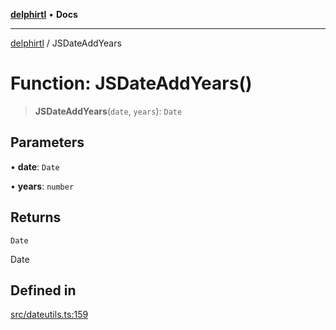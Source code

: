 [**delphirtl**](../README.md) • **Docs**

***

[delphirtl](../globals.md) / JSDateAddYears

# Function: JSDateAddYears()

> **JSDateAddYears**(`date`, `years`): `Date`

## Parameters

• **date**: `Date`

• **years**: `number`

## Returns

`Date`

Date

## Defined in

[src/dateutils.ts:159](https://github.com/chuacw/delphirtl/blob/a42cfe2d9eb3a9ad56345b88288deeb5af05099e/src/dateutils.ts#L159)
